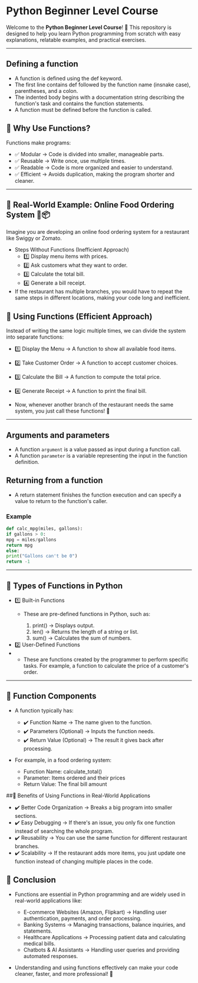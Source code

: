 # Python Beginner Level Course 

Welcome to the **Python Beginner Level Course**! 🎉 This repository is designed to help you learn Python programming from scratch with easy explanations, relatable examples, and practical exercises.

---
## Defining a function
 - A function is defined using the def keyword.
 - The first line contains def followed by the function name (insnake case), parentheses, and a colon.
 - The indented body begins with a documentation string describing the function's task and contains the function statements.
 - A function must be defined before the function is called.

## 🔹 Why Use Functions?
Functions make programs:
- ✅ Modular → Code is divided into smaller, manageable parts.
- ✅ Reusable → Write once, use multiple times.
- ✅ Readable → Code is more organized and easier to understand.
- ✅ Efficient → Avoids duplication, making the program shorter and cleaner.

---
## 🔹 Real-World Example: Online Food Ordering System 🍔📦

Imagine you are developing an online food ordering system for a restaurant like Swiggy or Zomato.

- Steps Without Functions (Inefficient Approach)
    - 1️⃣ Display menu items with prices.
    - 2️⃣ Ask customers what they want to order.
    - 3️⃣ Calculate the total bill.
    - 4️⃣ Generate a bill receipt.
- If the restaurant has multiple branches, you would have to repeat the same steps in different locations, making your code long and inefficient.


## 🔹 Using Functions (Efficient Approach)
Instead of writing the same logic multiple times, we can divide the system into separate functions:

  - 1️⃣ Display the Menu → A function to show all available food items.
  - 2️⃣ Take Customer Order → A function to accept customer choices.
  - 3️⃣ Calculate the Bill → A function to compute the total price.
  - 4️⃣ Generate Receipt → A function to print the final bill.

- Now, whenever another branch of the restaurant needs the same system, you just call these functions! 🚀
---

## Arguments and parameters
  - A function ```argument``` is a value passed as input during a function call.
  - A function ```parameter``` is a variable representing the input in the function definition.
## Returning from a function
  - A return statement finishes the function execution and can specify a value to return to the function's caller.
### Example
```python
def calc_mpg(miles, gallons):
if gallons > 0:
mpg = miles/gallons
return mpg
else:
print("Gallons can't be 0")
return -1
```

---

## 🔹 Types of Functions in Python
- 1️⃣ Built-in Functions
  - These are pre-defined functions in Python, such as:

      1. print() → Displays output.
      2. len() → Returns the length of a string or list.
      3. sum() → Calculates the sum of numbers.
- 2️⃣ User-Defined Functions
- - These are functions created by the programmer to perform specific tasks. For example, a function to calculate the price of a customer's order.

---

## 🔹 Function Components
- A function typically has:
  - ✔️ Function Name → The name given to the function.
  - ✔️ Parameters (Optional) → Inputs the function needs.
  - ✔️ Return Value (Optional) → The result it gives back after processing.

- For example, in a food ordering system:
    - Function Name: calculate_total()
    - Parameter: Items ordered and their prices
    - Return Value: The final bill amount


##🔹 Benefits of Using Functions in Real-World Applications
  - ✔️ Better Code Organization → Breaks a big program into smaller sections.
  - ✔️ Easy Debugging → If there's an issue, you only fix one function instead of searching the whole program.
  - ✔️ Reusability → You can use the same function for different restaurant branches.
  - ✔️ Scalability → If the restaurant adds more items, you just update one function instead of changing multiple places in the code.


## 🔹 Conclusion
  - Functions are essential in Python programming and are widely used in real-world applications like:

      - E-commerce Websites (Amazon, Flipkart) → Handling user authentication, payments, and order processing.
      - Banking Systems → Managing transactions, balance inquiries, and statements.
      - Healthcare Applications → Processing patient data and calculating medical bills.
      - Chatbots & AI Assistants → Handling user queries and providing automated responses.
  - Understanding and using functions effectively can make your code cleaner, faster, and more professional! 🚀
